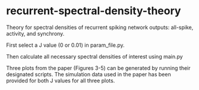 # recurrent-spectral-density-theory
Theory for spectral densities of recurrent spiking network outputs: all-spike, activity, and synchrony.

First select a J value (0 or 0.01) in param_file.py.

Then calculate all necessary spectral densities of interest using main.py

Three plots from the paper (Figures 3-5) can be generated by running their designated scripts.  The simulation data used in the paper has been provided for both J values for all three plots.
